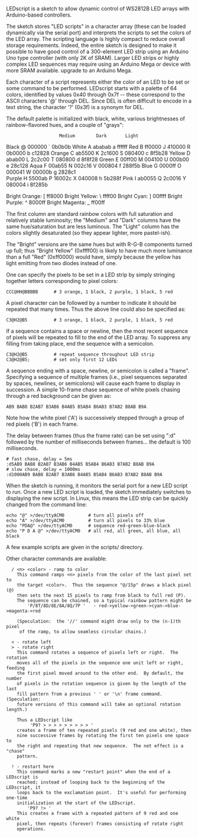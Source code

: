 LEDscript is a sketch to allow dynamic control of WS2812B LED arrays
with Arduino-based controllers.

The sketch stores "LED scripts" in a character array (these can be
loaded dynamically via the serial port) and interprets the scripts
to set the colors of the LED array.  The scripting language is highly
compact to reduce overall storage requirements.  Indeed, the entire
sketch is designed to make it possible to have good control of a
300-element LED strip using an Arduino Uno type controller (with
only 2K of SRAM).  Larger LED strips or highly complex LED sequences
may require using an Arduino Mega or device with more SRAM available.
upgrade to an Arduino Mega.

Each character of a script represents either the color of an LED to
be set or some command to be performed.  LEDscript starts with a 
palette of 64 colors, identified by values 0x40 through 0x7f -- these
correspond to the ASCII characters '@' through DEL.  Since DEL is
often difficult to encode in a text string, the character '?' (0x3f)
is a synonym for DEL.

The default palette is initialized with black, white, various 
brightnesses of rainbow-flavored hues, and a couple of "grays":

                        Medium        Dark       Light    
  Black    @ 000000                            ` 0b0b0b
  White    A ababab                            a ffffff
  Red      B ff0000    J 410000    R 0b0000    b c12828
  Orange   C ab5500    K 2c1600    S 080400    c 8f5b28
  Yellow   D abab00    L 2c2c00    T 080800    d 8f8f28
  Green    E 00ff00    M 004100    U 000b00    e 28c128
  Aqua     F 00ab55    N 002c16    V 000804    f 288f5b
  Blue     G 0000ff    O 000041    W 00000b    g 2828c1   
  Purple   H 5500ab    P 16002c    X 040008    h 5b288f
  Pink     I ab0055    Q 2c0016    Y 080004    i 8f285b

  Bright Orange:  [ ff8000
  Bright Yellow:  \ ffff00
  Bright Cyan:    ] 00ffff
  Bright Purple:  ^ 8000ff
  Bright Magenta: _ ff00ff

The first column are standard rainbow colors with full saturation
and relatively stable luminosity; the "Medium" and "Dark" columns
have the same hue/saturation but are less luminous.  The "Light"
column has the colors slightly desaturated (so they appear
lighter, more pastel-ish).

The "Bright" versions are the same hues but with R-G-B components
turned up full; thus "Bright Yellow" (0xffff00) is likely to have
much more luminance than a full "Red" (0xff0000) would have, simply
because the yellow has light emitting from two diodes instead of one.

One can specify the pixels to be set in a LED strip by simply stringing
together letters corresponding to pixel colors:

    CCC@HH@BBBBB      # 3 orange, 1 black, 2 purple, 1 black, 5 red

A pixel character can be followed by a number to indicate it should be 
repeated that many times.  Thus the above line could also be specified as:

    C3@H2@B5          # 3 orange, 1 black, 2 purple, 1 black, 5 red

If a sequence contains a space or newline, then the most recent
sequence of pixels will be repeated to fill to the end of the LED
array.  To suppress any filling from taking place, end the sequence
with a semicolon.

    C3@H2@B5          # repeat sequence throughout LED strip
    C3@H2@B5;         # set only first 12 LEDs

A sequence ending with a space, newline, or semicolon is called 
a "frame".  Specifying a sequence of multiple frames (i.e., pixel
sequences separated by spaces, newlines, or semicolons) will cause
each frame to display in succession.  A simple 10-frame chase sequence
of white pixels chasing through a red background can be given as:

    AB9 BAB8 B2AB7 B3AB6 B4AB5 B5AB4 B6AB3 B7AB2 B8AB B9A

Note how the white pixel ('A') is successively stepped through a
group of red pixels ('B') in each frame.

The delay between frames (thus the frame rate) can be set using ":d"
followed by the number of milliseconds between frames... the default
is 100 milliseconds.

    # fast chase, delay = 5ms
    :d5AB9 BAB8 B2AB7 B3AB6 B4AB5 B5AB4 B6AB3 B7AB2 B8AB B9A
    # slow chase, delay = 1000ms
    :d1000AB9 BAB8 B2AB7 B3AB6 B4AB5 B5AB4 B6AB3 B7AB2 B8AB B9A

When the sketch is running, it monitors the serial port for a new
LED script to run.  Once a new LED script is loaded, the sketch immediately
switches to displaying the new script.  In Linux, this means the LED
strip can be quickly changed from the command line:

    echo "@" >/dev/ttyACM0         # turn all pixels off
    echo "A" >/dev/ttyACM0         # turn all pixels to 33% blue
    echo "PDA@" >/dev/ttyACM0      # sequence red-green-blue-black
    echo "P D A @" >/dev/ttyACM0   # all red, all green, all blue, all black

A few example scripts are given in the scripts/ directory.

Other character commands are available:

```
  / <n> <color> - ramp to color
    This command ramps <n> pixels from the color of the last pixel set to
    the target <color>.  Thus the sequence "@/15p" draws a black pixel (@)
    then sets the next 15 pixels to ramp from black to full red (P).
    The sequence can be chained, so a typical rainbow pattern might be
        'P/8T/8D/8E/8A/8Q/7P '   - red->yellow->green->cyan->blue->magenta->red

    (Speculation:  the '//' command might draw only to the (n-1)th pixel
     of the ramp, to allow seamless circular chains.)

  < - rotate left
  > - rotate right
    This command rotates a sequence of pixels left or right.  The rotation
    moves all of the pixels in the sequence one unit left or right, feeding
    the first pixel moved around to the other end.  By default, the number
    of pixels in the rotation sequence is given by the length of the last
    fill pattern from a previous ' ' or '\n' frame command.  (Speculation:
    future versions of this command will take an optional rotation length.)

    Thus a LEDscript like
         'P9? > > > > > > > > > '
    creates a frame of ten repeated pixels (9 red and one white), then
    nine successive frames by rotating the first ten pixels one space to
    the right and repeating that new sequence.  The net effect is a "chase"
    pattern.

  ! - restart here
    This command marks a new "restart point" when the end of a LEDscript is
    reached; instead of looping back to the beginning of the LEDscript, it
    loops back to the exclamation point.  It's useful for performing one-time
    initialization at the start of the LEDscript.
        'P9? !> '
    This creates a frame with a repeated pattern of 9 red and one white 
    pixel, then repeats (forever) frames consisting of rotate right 
    operations.
```
